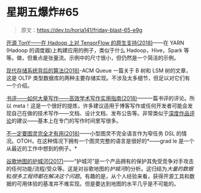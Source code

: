 # 星期五爆炸#65

> 原文：<https://dev.to/horia141/friday-blast-65-e9g>

[开源 TonY——在 Hadoop 上对 TensorFlow 的原生支持(2018)](https://engineering.linkedin.com/blog/2018/09/open-sourcing-tony--native-support-of-tensorflow-on-hadoop)——在 YARN (Hadoop 的调度器)上构建应用的例子，类似于什么 Hadoop，Hive，Spark 等等。做，但重点是张量流。示例中的尺寸很小，但仍然是一个简洁的示例。

[现代存储系统背后的算法(2018)](https://queue.acm.org/detail.cfm?id=3220266)-ACM Queue 一篇关于 B 树和 LSM 树的文章，这是 OLTP 类型数据库的两种主要存储实现。不涉及太多细节，但足以对它们有一个介绍。

[书评——如何大量写作——高效学术写作实用指南(2018)](http://muratbuffalo.blogspot.com/2018/04/book-review-how-to-write-lot-practical.html)——一篇书评的评论。所以 meta！这是一个很好的提炼，许多建议适用于博客写作或任何开发者可能会发现自己在做的技术写作——文档、设计文档、发布公告等。非常类似于[深度作品评论](https://dev.to/horia141/deep-work-review-5591)的建议——基本上在专门的写作时间里写很多。

[不一定要图灵完全才有用(2018)](https://increment.com/programming-languages/turing-incomplete-advantages/)——小型图灵不完全语言作为窄任务 DSL 的情况。OTOH，在这种情况下拥有一个图灵完整的语言是很好的*——grad le 是一个从最近的工作中想到的例子。*

[谷歌地图的护城河(2017)](https://www.justinobeirne.com/google-maps-moat/)——“护城河”是一个产品拥有的保护其免受竞争对手攻击的任何功能/流程/受众等。这是对谷歌地图的*护城河*的分析。这归结为*大量的数据*和*很多工程师都在解决这个问题*。有趣的是，从个人经验来看，获得开源工具和数据的可用体验的基准并不难实现。但是要达到地图的水平几乎是不可能的。